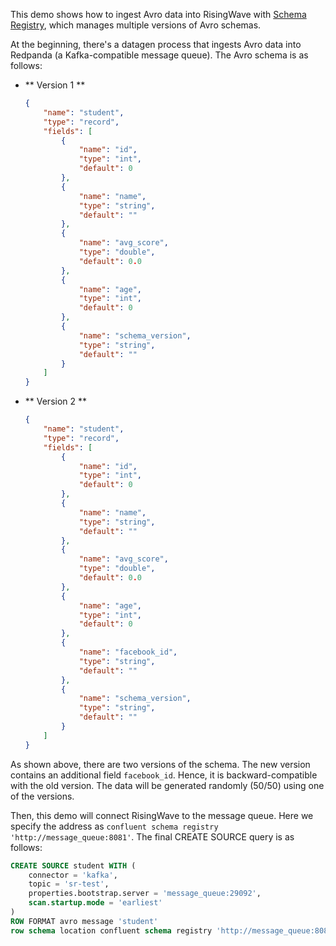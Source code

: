 This demo shows how to ingest Avro data into RisingWave with [Schema Registry](https://github.com/confluentinc/schema-registry), which manages multiple versions of Avro schemas.

At the beginning, there's a datagen process that ingests Avro data into Redpanda (a Kafka-compatible message queue). The Avro schema is as follows:

- ** Version 1 **

    ```json
    {
        "name": "student",
        "type": "record",
        "fields": [
            {
                "name": "id",
                "type": "int",
                "default": 0
            },
            {
                "name": "name",
                "type": "string",
                "default": ""
            },
            {
                "name": "avg_score",
                "type": "double",
                "default": 0.0
            },
            {
                "name": "age",
                "type": "int",
                "default": 0
            },
            {
                "name": "schema_version",
                "type": "string",
                "default": ""
            }
        ]
    }
    ```


- ** Version 2 **

    ```json
    {
        "name": "student",
        "type": "record",
        "fields": [
            {
                "name": "id",
                "type": "int",
                "default": 0
            },
            {
                "name": "name",
                "type": "string",
                "default": ""
            },
            {
                "name": "avg_score",
                "type": "double",
                "default": 0.0
            },
            {
                "name": "age",
                "type": "int",
                "default": 0
            },
            {
                "name": "facebook_id",
                "type": "string",
                "default": ""
            },
            {
                "name": "schema_version",
                "type": "string",
                "default": ""
            }
        ]
    }
    ```

As shown above, there are two versions of the schema. The new version contains an additional field `facebook_id`. Hence, it is backward-compatible with the old version. The data will be generated randomly (50/50) using one of the versions.

Then, this demo will connect RisingWave to the message queue. Here we specify the address as `confluent schema registry 'http://message_queue:8081'`. The final CREATE SOURCE query is as follows:

```sql
CREATE SOURCE student WITH (
    connector = 'kafka',
    topic = 'sr-test',
    properties.bootstrap.server = 'message_queue:29092',
    scan.startup.mode = 'earliest'
)
ROW FORMAT avro message 'student'
row schema location confluent schema registry 'http://message_queue:8081';
```
